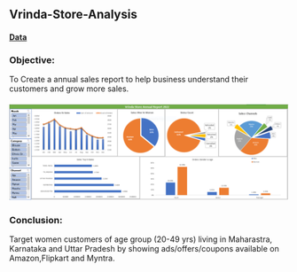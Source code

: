 ## Vrinda-Store-Analysis
#### [Data](https://drive.google.com/drive/folders/1fjSivPLPaXnygIEacTt1LgEgt-9lNbDe?usp=drive_link)

### Objective: 
To Create a annual sales report to help business understand their customers and grow more sales.

#### ![Dashboard](https://github.com/littlebear27/Vrinda-Store-Analysis/blob/main/dashboard.PNG)


### Conclusion: 
Target women customers of age group (20-49 yrs) living in Maharastra, Karnataka and Uttar Pradesh by showing ads/offers/coupons available on Amazon,Flipkart and Myntra.
